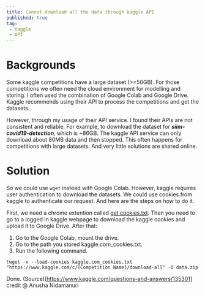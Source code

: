 ```yaml
---
title: Cannot download all the data through kaggle API
published: true
tag:
 - Kaggle
 - API
---
```


# Backgrounds

Some kaggle competitions have a large dataset (>=50GB). For those competitions we often need the cloud environment for modelling and storing. I often used the combination of Google Colab and Google Drive. Kaggle recommends using their API to process the competitions and get the datasets. 

However, through my usage of their API service. I found their APIs are not consistent and reliable. For example, to download the dataset for ***siim-covid19-detection***, which is ~86GB. The kaggle API service can only download about 80MB data and then stopped. This often happens for competitions with large datasets. And very little solutions are shared online.

# Solution

So we could use ```wget``` instead with Google Colab. However, kaggle requires user authentication to download the datasets. We could use cookies from kaggle to authenticate our request. And here are the steps on how to do it.

First, we need a chrome extention called [get cookies.txt](https://chrome.google.com/webstore/detail/get-cookiestxt/bgaddhkoddajcdgocldbbfleckgcbcid/related). Then you need to go to a logged in kaggle webpage to download the kaggle cookies and upload it to Google Drive. After that:

1. Go to the Google Colab, mount the drive.
1. Go to the path you stored kaggle.com_cookies.txt. 
1. Run the following command.

```
!wget -x --load-cookies kaggle.com_cookies.txt "https://www.kaggle.com/c/[Competition Name]/download-all" -O data.zip
```

Done. (Source)[https://www.kaggle.com/questions-and-answers/135301] credit @ Anusha Nidamanuri
